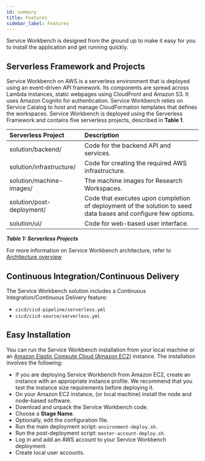 ```yaml
---
id: summary
title: Features
sidebar_label: Features
---
```

Service Workbench is designed from the ground up to make it easy for you to install the application and get running quickly. 

## Serverless Framework and Projects
Service Workbench on AWS is a serverless environment that is deployed using an event-driven API framework. Its components are spread across Lambda instances, static webpages using CloudFront and Amazon S3. It uses Amazon Cognito for authentication. Service Workbench relies on Service Catalog to host and manage CloudFormation templates that defines the workspaces. Service Workbench is deployed using the Serverless Framework and contains five serverless projects, described in **Table 1**.


| **Serverless Project**    | **Description**                                                                                                 |
| :------------------------ | :-------------------------------------------------------------------------------------------------------------- |
| solution/backend/         | Code for the backend API and services.                                                                          |
| solution/infrastructure/  | Code for creating the required AWS infrastructure.                                                              |
| solution/machine-images/  | The machine images for Research Workspaces.                                                                     |
| solution/post-deployment/ | Code that executes upon  completion of deployment of the solution to seed data bases and configure few options. |
| solution/ui/              | Code for web-based user interface.                                                                              |
**_Table 1: Serverless Projects_**

For more information on Service Workbench architecture, refer to [Architecture overview](https://docs.aws.amazon.com/solutions/latest/service-workbench-on-aws/overview.html)

## Continuous Integration/Continuous Delivery
The Service Workbench solution includes a Continuous Integration/Continuous Delivery feature:

- `cicd/cicd-pipeline/serverless.yml`
- `cicd/cicd-source/serverless.yml`

## Easy Installation 
You can run the Service Workbench installation from your local machine or an [Amazon Elastic Compute Cloud (Amazon EC2)](https://aws.amazon.com/ec2/?ec2-whats-new.sort-by=item.additionalFields.postDateTime&ec2-whats-new.sort-order=desc) instance. The installation involves the following:
- If you are deploying Service Workbench from Amazon EC2, create an instance with an appropriate instance profile. We recommend that you test the instance size requirements before deploying it.
- On your Amazon EC2 instance, (or local machine) install the node and node-based software.
- Download and unpack the Service Workbench code.
- Choose a **Stage Name**.
- Optionally, edit the configuration file.
- Run the main deployment script: `environment-deploy.sh`.
- Run the post-deployment script: `master-account-deploy.sh`.
- Log in and add an AWS account to your Service Workbench deployment.
- Create local user accounts.
